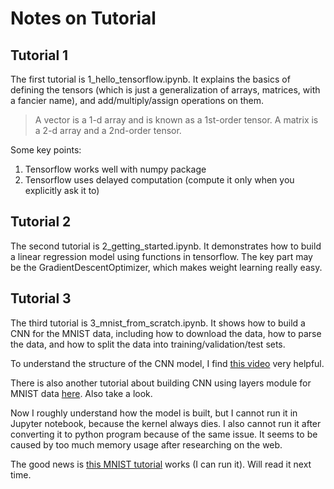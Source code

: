 # Notes on Tutorial

## Tutorial 1

The first tutorial is 1_hello_tensorflow.ipynb. It explains the basics of defining the tensors 
(which is just a generalization of arrays, matrices, with a fancier name), and add/multiply/assign operations on them.

> A vector is a 1-d array and is known as a 1st-order tensor. A matrix is a 2-d array and a 2nd-order tensor.

Some key points:

1. Tensorflow works well with numpy package
1. Tensorflow uses delayed computation (compute it only when you explicitly ask it to)

## Tutorial 2

The second tutorial is 2_getting_started.ipynb. It demonstrates how to build a linear regression model using functions
in tensorflow. The key part may be the GradientDescentOptimizer, which makes weight learning really easy.

## Tutorial 3

The third tutorial is 3_mnist_from_scratch.ipynb. It shows how to build a CNN for the MNIST data, including how to download the data, how to parse the data, and how to split the data into training/validation/test sets.

To understand the structure of the CNN model, I find [this video](https://www.youtube.com/watch?v=FmpDIaiMIeA) very helpful. 

There is also another tutorial about building CNN using layers module for MNIST data [here](https://www.tensorflow.org/tutorials/layers). Also take a look.

Now I roughly understand how the model is built, but I cannot run it in Jupyter notebook, because the kernel always dies.
I also cannot run it after converting it to python program because of the same issue. It seems to be caused by too much 
memory usage after researching on the web.

The good news is [this MNIST tutorial](https://www.tensorflow.org/tutorials/layers) works (I can run it).
Will read it next time.
